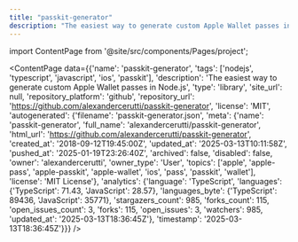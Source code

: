 ```yaml
---
title: "passkit-generator"
description: "The easiest way to generate custom Apple Wallet passes in Node.js"
---
```

import ContentPage from '@site/src/components/Pages/project';

<ContentPage
    data={{'name': 'passkit-generator', 'tags': ['nodejs', 'typescript', 'javascript', 'ios', 'passkit'], 'description': 'The easiest way to generate custom Apple Wallet passes in Node.js', 'type': 'library', 'site_url': null, 'repository_platform': 'github', 'repository_url': 'https://github.com/alexandercerutti/passkit-generator', 'license': 'MIT', 'autogenerated': {'filename': 'passkit-generator.json', 'meta': {'name': 'passkit-generator', 'full_name': 'alexandercerutti/passkit-generator', 'html_url': 'https://github.com/alexandercerutti/passkit-generator', 'created_at': '2018-09-12T19:45:00Z', 'updated_at': '2025-03-13T10:11:58Z', 'pushed_at': '2025-01-19T23:26:40Z', 'archived': false, 'disabled': false, 'owner': 'alexandercerutti', 'owner_type': 'User', 'topics': ['apple', 'apple-pass', 'apple-passkit', 'apple-wallet', 'ios', 'pass', 'passkit', 'wallet'], 'license': 'MIT License'}, 'analytics': {'language': 'TypeScript', 'languages': {'TypeScript': 71.43, 'JavaScript': 28.57}, 'languages_byte': {'TypeScript': 89436, 'JavaScript': 35771}, 'stargazers_count': 985, 'forks_count': 115, 'open_issues_count': 3, 'forks': 115, 'open_issues': 3, 'watchers': 985, 'updated_at': '2025-03-13T18:36:45Z'}, 'timestamp': '2025-03-13T18:36:45Z'}}}
/>
